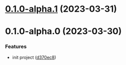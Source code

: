 # [0.1.0-alpha.1](https://github.com/pinosJs/pinos-ui/compare/v0.1.0-alpha.0...v0.1.0-alpha.1) (2023-03-31)



# 0.1.0-alpha.0 (2023-03-30)


### Features

* init project ([d370ec8](https://github.com/pinosJs/pinos-ui/commit/d370ec8c7497af57a2035953bad59143759aa759))



